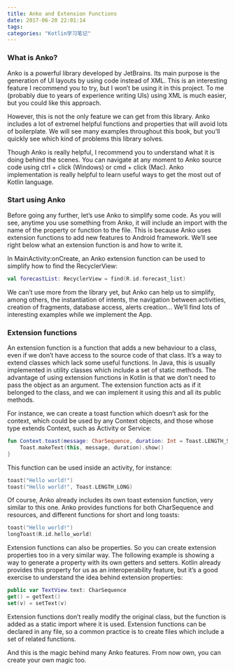 ```yaml
---
title: Anko and Extension Functions
date: 2017-06-20 22:01:14
tags:
categories: "Kotlin学习笔记"
---
```



### What is Anko?

Anko is a powerful library developed by JetBrains. Its main purpose is the generation of UI layouts by using code instead of XML. This is an interesting feature I recommend you to try, but I won’t be using it in this project. To me (probably due to years of experience writing UIs) using XML is much easier, but you could like this approach.

However, this is not the only feature we can get from this library. Anko includes a lot of extremel helpful functions and properties that will avoid lots of boilerplate. We will see many examples throughout this book, but you’ll quickly see which kind of problems this library solves.

Though Anko is really helpful, I recommend you to understand what it is doing behind the scenes. You can navigate at any moment to Anko source code using ctrl + click (Windows) or cmd + click (Mac). Anko implementation is really helpful to learn useful ways to get the most out of Kotlin language.

<!--more-->

### Start using Anko

Before going any further, let’s use Anko to simplify some code. As you will see, anytime you use something from Anko, it will include an import with the name of the property or function to the file. This is because Anko uses extension functions to add new features to Android framework. We’ll see right below what an extension function is and how to write it.

In MainActivity:onCreate, an Anko extension function can be used to simplify how to find the RecyclerView:

```Kotlin
val forecastList: RecyclerView = find(R.id.forecast_list)
```

We can’t use more from the library yet, but Anko can help us to simplify, among others, the instantiation of intents, the navigation between activities, creation of fragments, database access, alerts creation… We’ll find lots of interesting examples while we implement the App.

### Extension functions

An extension function is a function that adds a new behaviour to a class, even if we don’t have access to the source code of that class. It’s a way to extend classes which lack some useful functions. In Java, this is usually implemented in utility classes which include a set of static methods. The advantage of using extension functions in Kotlin is that we don’t need to pass the object as an argument. The extension function acts as if it belonged to the class, and we can implement it using _this_ and all its public methods.

For instance, we can create a toast function which doesn’t ask for the context, which could be used by any Context objects, and those whose type extends Context, such as Activity or Service:

```kotlin
fun Context.toast(message: CharSequence, duration: Int = Toast.LENGTH_SHORT) {
    Toast.makeText(this, message, duration).show()
}
```

This function can be used inside an activity, for instance:

```kotlin
toast("Hello world!")
toast("Hello world!", Toast.LENGTH_LONG)
```

Of course, Anko already includes its own toast extension function, very similar to this one. Anko provides functions for both CharSequence and resources, and different functions for short and long toasts:

```kotlin
toast("Hello world!")
longToast(R.id.hello_world)
```

Extension functions can also be properties. So you can create extension properties too in a very similar way. The following example is showing a way to generate a property with its own getters and setters. Kotlin already provides this property for us as an interoperability feature, but it’s a good exercise to understand the idea behind extension properties:

```kotlin
public var TextView.text: CharSequence
get() = getText()
set(v) = setText(v)
```

Extension functions don’t really modify the original class, but the function is added as a static import where it is used. Extension functions can be declared in any file, so a common practice is to create files which include a set of related functions.

And this is the magic behind many Anko features. From now own, you can create your own magic too.
